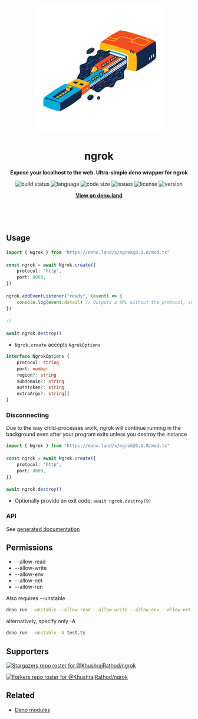 <div align="center">
    <img src="assets/logo.svg" width="350" height="350" alt="trains between usb and usb port abstract illustration">
    <h1>ngrok</h1>
    <p>
        <b>Expose your localhost to the web. Ultra-simple deno wrapper for ngrok</b>
    </p>
    <p>
        <img alt="build status" src="https://img.shields.io/github/workflow/status/KhushrajRathod/ngrok/Deno?label=checks" >
        <img alt="language" src="https://img.shields.io/github/languages/top/KhushrajRathod/ngrok" >
        <img alt="code size" src="https://img.shields.io/github/languages/code-size/KhushrajRathod/ngrok">
        <img alt="issues" src="https://img.shields.io/github/issues/KhushrajRathod/ngrok" >
        <img alt="license" src="https://img.shields.io/github/license/KhushrajRathod/ngrok">
        <img alt="version" src="https://img.shields.io/github/v/release/KhushrajRathod/ngrok">
    </p>
    <p>
        <b><a href="https://deno.land/x/ngrok">View on deno.land</a></b>
    </p>
    <br>
    <br>
    <br>
</div>

## Usage

```ts
import { Ngrok } from "https://deno.land/x/ngrok@3.1.0/mod.ts"

const ngrok = await Ngrok.create({
    protocol: "http",
    port: 8080,
})

ngrok.addEventListener("ready", (event) => {
    console.log(event.detail) // Outputs a URL without the protocol, such as "33a229cb0344.ngrok.io"
})

// ...

await ngrok.destroy()
```

- `Ngrok.create` accepts `NgrokOptions`

```ts
interface NgrokOptions {
    protocol: string
    port: number
    region?: string
    subdomain?: string
    authtoken?: string
    extraArgs?: string[]
}
```

### Disconnecting

Due to the way child-processes work, ngrok will continue running in the
background even after your program exits unless you destroy the instance

```ts
import { Ngrok } from "https://deno.land/x/ngrok@3.1.0/mod.ts"

const ngrok = await Ngrok.create({
    protocol: "http",
    port: 8080,
})

await ngrok.destroy()
```

- Optionally provide an exit code: `await ngrok.destroy(9)`

### API

See [generated documentation](https://doc.deno.land/https/deno.land/x/ngrok@3.1.0/mod.ts)

## Permissions

- --allow-read
- --allow-write
- --allow-env
- --allow-net
- --allow-run

Also requires --unstable

```bash
deno run --unstable --allow-read --allow-write --allow-env --allow-net --allow-run test.ts
```

alternatively, specify only -A

```bash
deno run --unstable -A test.ts
```

## Supporters

[![Stargazers repo roster for @KhushrajRathod/ngrok](https://reporoster.com/stars/KhushrajRathod/ngrok)](https://github.com/KhushrajRathod/ngrok/stargazers)

[![Forkers repo roster for @KhushrajRathod/ngrok](https://reporoster.com/forks/KhushrajRathod/ngrok)](https://github.com/KhushrajRathod/ngrok/network/members)

## Related

- [Deno modules](https://github.com/KhushrajRathod/denoModules)

